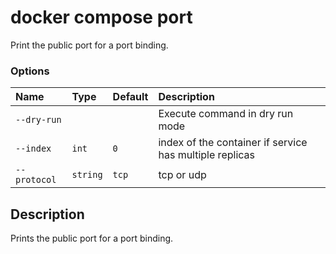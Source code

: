 # docker compose port

<!---MARKER_GEN_START-->
Print the public port for a port binding.

### Options

| Name         | Type     | Default | Description                                             |
|:-------------|:---------|:--------|:--------------------------------------------------------|
| `--dry-run`  |          |         | Execute command in dry run mode                         |
| `--index`    | `int`    | `0`     | index of the container if service has multiple replicas |
| `--protocol` | `string` | `tcp`   | tcp or udp                                              |


<!---MARKER_GEN_END-->

## Description

Prints the public port for a port binding.